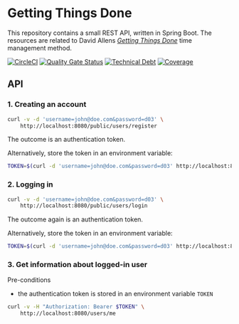 # Getting Things Done
This repository contains a small REST API, written in Spring Boot.
The resources are related to David Allens [_Getting Things Done_](https://en.wikipedia.org/wiki/Getting_Things_Done) time management method.

[![CircleCI](https://circleci.com/gh/mthmulders/gtd-server/tree/master.svg?style=svg)](https://circleci.com/gh/mthmulders/gtd-server/tree/master)
[![Quality Gate Status](https://sonarcloud.io/api/project_badges/measure?project=mthmulders_gtd-server&metric=alert_status)](https://sonarcloud.io/dashboard?id=mthmulders_gtd-server)
[![Technical Debt](https://sonarcloud.io/api/project_badges/measure?project=mthmulders_gtd-server&metric=sqale_index)](https://sonarcloud.io/dashboard?id=mthmulders_gtd-server)
[![Coverage](https://sonarcloud.io/api/project_badges/measure?project=mthmulders_gtd-server&metric=coverage)](https://sonarcloud.io/dashboard?id=mthmulders_gtd-server)

## API

### 1. Creating an account

```sh
curl -v -d 'username=john@doe.com&password=d03' \
    http://localhost:8080/public/users/register
```

The outcome is an authentication token.

Alternatively, store the token in an environment variable:

```sh
TOKEN=$(curl -d 'username=john@doe.com&password=d03' http://localhost:8080/public/users/register)
```

### 2. Logging in

```sh
curl -v -d 'username=john@doe.com&password=d03' \
    http://localhost:8080/public/users/login
```

The outcome again is an authentication token.

Alternatively, store the token in an environment variable:

```sh
TOKEN=$(curl -d 'username=john@doe.com&password=d03' http://localhost:8080/public/users/login)
```

### 3. Get information about logged-in user
Pre-conditions

*  the authentication token is stored in an environment variable `TOKEN`

```sh
curl -v -H "Authorization: Bearer $TOKEN" \
    http://localhost:8080/users/me
```